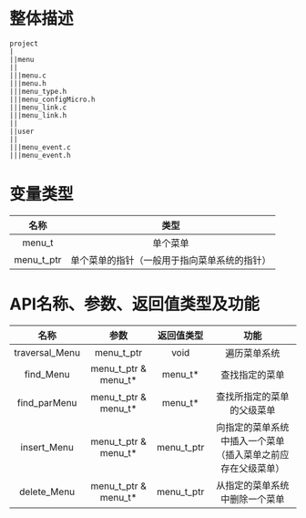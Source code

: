 # 整体描述 #

    project
    |
    ||menu
    ||
    |||menu.c
    |||menu.h
    |||menu_type.h
    |||menu_configMicro.h
    |||menu_link.c
    |||menu_link.h
    ||
    ||user
    ||
    |||menu_event.c
    |||menu_event.h

# 变量类型 #
名称 | 类型
:-: | :-:
menu_t | 单个菜单
menu_t_ptr | 单个菜单的指针（一般用于指向菜单系统的指针）

# API名称、参数、返回值类型及功能 #

名称 | 参数 | 返回值类型 | 功能
:-: | :-: | :-: | :-:
traversal_Menu | menu_t_ptr | void | 遍历菜单系统
find_Menu | menu_t_ptr & menu_t* | menu_t* | 查找指定的菜单
find_parMenu | menu_t_ptr & menu_t* | menu_t* | 查找所指定的菜单的父级菜单
insert_Menu | menu_t_ptr & menu_t* | menu_t_ptr | 向指定的菜单系统中插入一个菜单（插入菜单之前应存在父级菜单）
delete_Menu | menu_t_ptr & menu_t* | menu_t_ptr | 从指定的菜单系统中删除一个菜单

